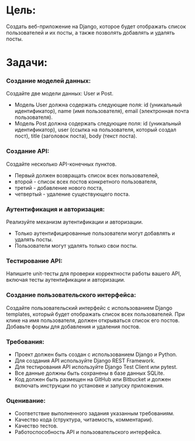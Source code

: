 # Цель:

Создать веб-приложение на Django, которое будет отображать список пользователей и их посты,
 а также позволять добавлять и удалять посты.

# Задачи:

### Создание моделей данных:

Создайте две модели данных: User и Post.
- Модель User должна содержать следующие поля: id (уникальный идентификатор), name (имя пользователя), email (электронная почта пользователя).
- Модель Post должна содержать следующие поля: id (уникальный идентификатор), user (ссылка на пользователя, который создал пост), title (заголовок поста), body (текст поста).

### Создание API:

Создайте несколько API-конечных пунктов. 
- Первый должен возвращать список всех пользователей,
- второй - список всех постов конкретного пользователя,
- третий - добавление нового поста,
- четвертый - удаление существующего поста.

### Аутентификация и авторизация:

Реализуйте механизм аутентификации и авторизации.
- Только аутентифицированные пользователи могут добавлять и удалять посты.
- Пользователи могут удалять только свои посты.

### Тестирование API:

Напишите unit-тесты для проверки корректности работы вашего API, включая тесты аутентификации и авторизации.

### Создание пользовательского интерфейса:

Создайте пользовательский интерфейс с использованием Django templates, который будет отображать список всех пользователей. При клике на имя пользователя, должен открываться список его постов. Добавьте формы для добавления и удаления постов.

### Требования:

- Проект должен быть создан с использованием Django и Python.
- Для создания API используйте Django REST Framework.
- Для тестирования API используйте Django Test Client или pytest.
- Все данные должны быть сохранены в базе данных SQLite.
- Код должен быть размещен на GitHub или Bitbucket и должен включать инструкции по установке и запуску приложения.

### Оценивание:

- Соответствие выполненного задания указанным требованиям.
- Качество кода (структура, читаемость, комментарии).
- Качество тестов.
- Работоспособность API и пользовательского интерфейса.